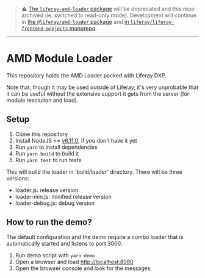 
> :warning: [The `liferay-amd-loader` package](https://npmjs.com/package/liferay-amd-loader) will be deprecated and this repo archived (ie. switched to read-only mode). Development will continue in [the `@liferay/amd-loader` package](https://npmjs.com/package/@liferay/amd-loader) and [in `liferay/liferay-frontend-projects` monorepo](https://github.com/liferay/liferay-frontend-projects/tree/master/projects/amd-loader).

---

# AMD Module Loader

This repository holds the AMD Loader packed with Liferay DXP.

Note that, though it may be used outside of Liferay, it's very unprobable that
it can be useful without the extensive support it gets from the server (for
module resolution and load).

## Setup

1. Clone this repository
2. Install NodeJS >= [v6.11.0](http://nodejs.org/dist/v6.11.0/), if you don't have it yet
3. Run `yarn` to install dependencies
4. Run `yarn build` to build it
5. Run `yarn test` to run tests

This will build the loader in 'build/loader' directory. There will be three versions:

- loader.js: release version
- loader-min.js: minified release version
- loader-debug.js: debug version

## How to run the demo?

The default configuration and the demo require a combo loader that is automatically started and listens to port 3000.

1. Run demo script with `yarn demo`
2. Open a browser and load [http://localhost:8080](http://localhost:8080)
3. Open the browser console and look for the messages
